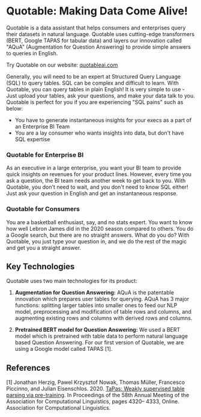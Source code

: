 # Quotable: Making Data Come Alive!
Quotable is a data assistant that helps consumers and enterprises query their datasets in
natural language. Quotable uses cutting-edge transformers (BERT, Google TAPAS for tabular
data) and layers our innovation called "AQuA" (Augmentation for Question Answering) to
provide simple answers to queries in English.

Try Quotable on our website: [quotableai.com](www.quotableai.com)

Generally, you will need to be an expert at Structured Query Language (SQL) to query tables. SQL can be complex and difficult to learn. With Quotable, you can query tables in plain English! It is very simple to use - Just upload your tables, ask your questions, and make your data talk to you. Quotable is perfect for you if you are experiencing "SQL pains" such as below:

* You have to generate instantaneous insights for your execs as a part of an Enterprise BI Team
* You are a lay consumer who wants insights into data, but don't have SQL expertise

### Quotable for Enterprise BI
As an executive in a large enterprise, you want your BI team to provide quick insights on revenues for your product lines. However, every time you ask a question, the BI team needs another week to get back to you. With Quotable, you don't need to wait, and you don't need to know SQL either! Just ask your question in English and get an instantaneous response.

### Quotable for Consumers
You are a basketball enthusiast, say, and no stats expert. You want to know how well Lebron James did in the 2020 season compared to others. You do a Google search, but there are no straight answers. What do you do? With Quotable, you just type your question in, and we do the rest of the magic and get you a straight answer.

## Key Technologies
Quotable uses two main technologies for its product:

1. __Augmentation for Question Answering:__ AQuA is the patentable innovation which prepares user tables for querying. AQuA has 3 major functions: splitting larger tables into smaller ones to feed our NLP model, preprocessing and modification of table rows and columns, and augmenting existing rows and columns with derived rows and columns.

2. __Pretrained BERT model for Question Answering:__  We used a BERT model which is pretrained with table data to perform natural language based Question Answering. For our first version of Quotable, we are using a Google model called TAPAS [1].


## References

[1] Jonathan Herzig, Pawel Krzysztof Nowak, Thomas Müller, Francesco Piccinno, and Julian Eisenschlos. 2020. [TaPas: Weakly supervised table parsing via pre-training](https://www.aclweb.org/anthology/2020.acl-main.398/). In Proceedings of the 58th Annual Meeting of the Association for Computational Linguistics, pages 4320– 4333, Online. Association for Computational Linguistics.
